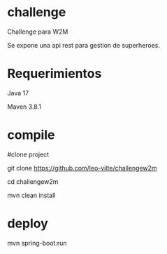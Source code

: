 # challenge
Challenge para W2M

Se expone una api rest para gestion de superheroes.

# Requerimientos
Java 17

Maven 3.8.1

# compile
#clone project

git clone https://github.com/leo-vilte/challengew2m

cd challengew2m

mvn clean install

# deploy
mvn spring-boot:run 
